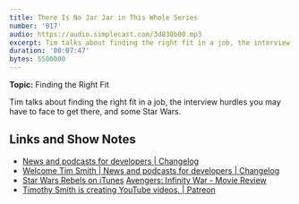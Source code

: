 ```yaml
---
title: There Is No Jar Jar in This Whole Series
number: '017'
audio: https://audio.simplecast.com/3d830b00.mp3
excerpt: Tim talks about finding the right fit in a job, the interview hurdles you may have to face to get there, and some Star Wars.
duration: '00:07:47'
bytes: 5500000
---
```


**Topic:** Finding the Right Fit

Tim talks about finding the right fit in a job, the interview hurdles you may have to face to get there, and some Star Wars.

## Links and Show Notes

- [News and podcasts for developers \| Changelog](https://changelog.com/)
- [Welcome Tim Smith \| News and podcasts for developers \| Changelog](https://changelog.com/posts/welcome-tim-smith)
- [Star Wars Rebels on iTunes](https://geo.itunes.apple.com/us/tv-season/star-wars-rebels-the-complete-series/id1367649209?)
[Avengers: Infinity War - Movie Review](https://www.youtube.com/watch?v=OloPs9OmlPA)
- [Timothy Smith is creating YouTube videos. \| Patreon](https://www.patreon.com/smithtimmytim)
